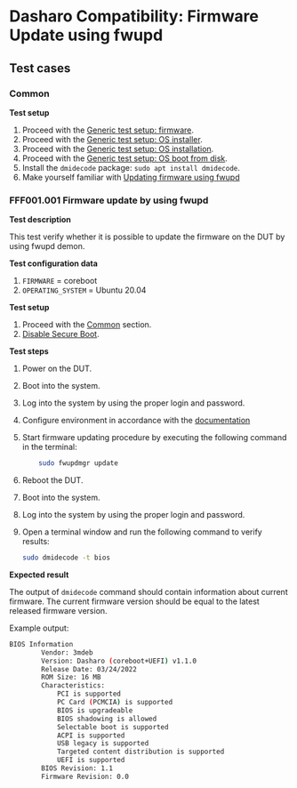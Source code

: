 # Dasharo Compatibility: Firmware Update using fwupd

## Test cases

### Common

**Test setup**

1. Proceed with the
    [Generic test setup: firmware](../../generic-test-setup/#firmware).
1. Proceed with the
    [Generic test setup: OS installer](../../generic-test-setup/#os-installer).
1. Proceed with the
    [Generic test setup: OS installation](../../generic-test-setup/#os-installation).
1. Proceed with the
    [Generic test setup: OS boot from disk](../../generic-test-setup/#os-boot-from-disk).
1. Install the `dmidecode` package: `sudo apt install dmidecode`.
1. Make yourself familiar with
    [Updating firmware using fwupd](../../variants/clevo_nv41/fwupd_usage.md)

### FFF001.001 Firmware update by using fwupd

**Test description**

This test verify whether it is possible to update the firmware on the DUT by
using fwupd demon.

**Test configuration data**

1. `FIRMWARE` = coreboot
1. `OPERATING_SYSTEM` = Ubuntu 20.04

**Test setup**

1. Proceed with the [Common](#common) section.
1. [Disable Secure Boot](../../unified-test-documentation/dasharo-security/206-secure-boot.md).

**Test steps**

1. Power on the DUT.
1. Boot into the system.
1. Log into the  system by using the proper login and password.
1. Configure environment in accordance with the 
    [documentation](../../variants/clevo_nv41/fwupd_usage.md)
1. Start firmware updating procedure by executing the following command in 
    the terminal:

    ```bash
        sudo fwupdmgr update
    ```

1. Reboot the DUT.
1. Boot into the system.
1. Log into the system by using the proper login and password.
1. Open a terminal window and run the following command to verify results:

    ```bash
    sudo dmidecode -t bios
    ```

**Expected result**

The output of `dmidecode` command should contain information about current
firmware. The current firmware version should be equal to the latest released
firmware version.

Example output:

```bash
BIOS Information
        Vendor: 3mdeb 
        Version: Dasharo (coreboot+UEFI) v1.1.0
        Release Date: 03/24/2022
        ROM Size: 16 MB
        Characteristics:
            PCI is supported
            PC Card (PCMCIA) is supported
            BIOS is upgradeable
            BIOS shadowing is allowed
            Selectable boot is supported
            ACPI is supported
            USB legacy is supported
            Targeted content distribution is supported
            UEFI is supported
        BIOS Revision: 1.1
        Firmware Revision: 0.0
```
